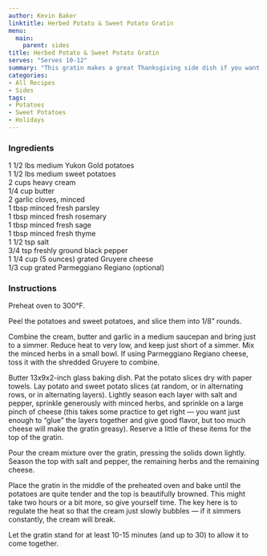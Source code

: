 ```yaml
---
author: Kevin Baker
linktitle: Herbed Potato & Sweet Potato Gratin 
menu:
  main:
    parent: sides
title: Herbed Potato & Sweet Potato Gratin
serves: "Serves 10-12"
summary: "This gratin makes a great Thanksgiving side dish if you want a more savory sweet potato dish that even sweet potato haters will love."
categories:
- All Recipes
- Sides
tags:
- Potatoes
- Sweet Potatoes
- Holidays
---
```

### Ingredients

<div class="ingredient-list">

1 1/2 lbs medium Yukon Gold potatoes  
1 1/2 lbs medium sweet potatoes  
2 cups heavy cream  
1/4 cup butter  
2 garlic cloves, minced  
1 tbsp minced fresh parsley  
1 tbsp minced fresh rosemary  
1 tbsp minced fresh sage  
1 tbsp minced fresh thyme  
1 1/2 tsp salt  
3/4 tsp freshly ground black pepper  
1 1/4 cup (5 ounces) grated Gruyere cheese  
1/3 cup grated Parmeggiano Regiano (optional)  

</div>

### Instructions
Preheat oven to 300°F.

Peel the potatoes and sweet potatoes, and slice them into 1/8” rounds. 

Combine the cream, butter and garlic in a medium saucepan and bring just to a simmer. Reduce heat to very low, and keep just short of a simmer.  Mix the minced herbs in a small bowl. If using Parmeggiano Regiano cheese, toss it with the shredded Gruyere to combine.

Butter 13x9x2-inch glass baking dish. Pat the potato slices dry with paper towels. Lay potato and sweet potato slices (at random, or in alternating rows, or in alternating layers). Lightly season each layer with salt and pepper, sprinkle generously with minced herbs, and sprinkle on a large pinch of cheese (this takes some practice to get right — you want just enough to “glue” the layers together and give good flavor, but too much cheese will make the gratin greasy). Reserve a little of these items for the top of the gratin.

Pour the cream mixture over the gratin, pressing the solids down lightly. Season the top with salt and pepper, the remaining herbs and the remaining cheese.

Place the gratin in the middle of the preheated oven and bake until the potatoes are quite tender and the top is beautifully browned. This might take two hours or a bit more, so give yourself time. The key here is to regulate the heat so that the cream just slowly bubbles — if it simmers constantly, the cream will break.

Let the gratin stand for at least 10-15 minutes (and up to 30) to allow it to come together. 